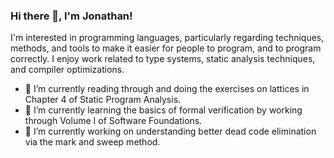 ### Hi there 👋, I'm Jonathan!

I'm interested in programming languages, particularly regarding techniques, methods, and tools to make it easier for people to program, and to program correctly. I enjoy work related to type systems, static analysis techniques, and compiler optimizations. 

 - 🌱 I’m currently reading through and doing the exercises on lattices in Chapter 4 of Static Program Analysis. 
 - 🌱 I’m currently learning the basics of formal verification by working through Volume I of Software Foundations.
 - 🔭 I’m currently working on understanding better dead code elimination via the mark and sweep method.

<!-- 
**JonathanDLTran/JonathanDLTran** is a ✨ _special_ ✨ repository because its `README.md` (this file) appears on your GitHub profile.

Here are some ideas to get you started:

- 🔭 I’m currently working on ...
- 🌱 I’m currently learning ...
- 👯 I’m looking to collaborate on ...
- 🤔 I’m looking for help with ...
- 💬 Ask me about ...
- 📫 How to reach me: ...
- 😄 Pronouns: ...
- ⚡ Fun fact: ...
 -->

